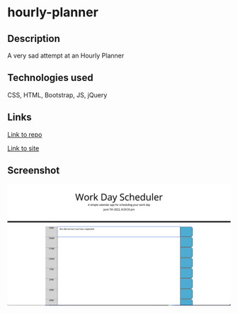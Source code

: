 # hourly-planner

## Description

A very sad attempt at an Hourly Planner

## Technologies used 

CSS, HTML, Bootstrap, JS, jQuery

## Links 

[Link to repo](https://github.com/puppetup/hourly-planner)

[Link to site](https://puppetup.github.io/hourly-planner/)

## Screenshot

![screenshot](./assets/images/preview.png)